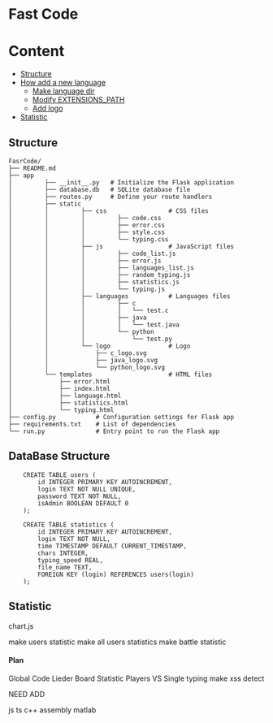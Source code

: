 # Fast Code

# Content

- [Structure](#structure)
- [How add a new language](#how-add-a-new-language)
  - [Make language dir](#make-language-dir)
  - [Modify EXTENSIONS_PATH](#modify-extensions_path)
  - [Add logo](#add-logo)
- [Statistic](#statistic)

## Structure

```
FasrCode/
├── README.md
├── app
│         ├── __init__.py   # Initialize the Flask application
│         ├── database.db   # SQLite database file
│         ├── routes.py     # Define your route handlers
│         ├── static
│         │         ├── css                 # CSS files
│         │         │         ├── code.css
│         │         │         ├── error.css
│         │         │         ├── style.css
│         │         │         └── typing.css
│         │         ├── js                  # JavaScript files
│         │         │         ├── code_list.js
│         │         │         ├── error.js
│         │         │         ├── languages_list.js
│         │         │         ├── random_typing.js
│         │         │         ├── statistics.js
│         │         │         └── typing.js
│         │         ├── languages           # Languages files
│         │         │         ├── c
│         │         │         │   └── test.c
│         │         │         ├── java
│         │         │         │   └── test.java
│         │         │         └── python
│         │         │             └── test.py
│         │         └── logo                # Logo
│         │             ├── c_logo.svg
│         │             ├── java_logo.svg
│         │             └── python_logo.svg
│         └── templates                     # HTML files
│             ├── error.html
│             ├── index.html
│             ├── language.html
│             ├── statistics.html
│             └── typing.html
├── config.py           # Configuration settings for Flask app
├── requirements.txt    # List of dependencies
└── run.py              # Entry point to run the Flask app
```

## DataBase Structure
```
    CREATE TABLE users (
        id INTEGER PRIMARY KEY AUTOINCREMENT,
        login TEXT NOT NULL UNIQUE,
        password TEXT NOT NULL,
        isAdmin BOOLEAN DEFAULT 0
    );

    CREATE TABLE statistics (
        id INTEGER PRIMARY KEY AUTOINCREMENT,
        login TEXT NOT NULL,
        time TIMESTAMP DEFAULT CURRENT_TIMESTAMP,
        chars INTEGER,
        typing_speed REAL,
        file_name TEXT,
        FOREIGN KEY (login) REFERENCES users(login)
    );
```


[//]: # (## How add a new language)

[//]: # ()
[//]: # (### Make language dir)

[//]: # ()
[//]: # (`)

[//]: # (app/static/languages)

[//]: # (`)

[//]: # ()
[//]: # (### Modify EXTENSIONS_PATH)

[//]: # (Add your language)

[//]: # ()
[//]: # (`)

[//]: # (app/routes.py)

[//]: # (`)

[//]: # ()
[//]: # (```python)

[//]: # (EXTENSIONS_PATH = {)

[//]: # (    '.py': 'python',)

[//]: # (    '.java': 'java',)

[//]: # (    '.c': 'c')

[//]: # (})

[//]: # (```)

[//]: # ()
[//]: # (### Add logo)

[//]: # ()
[//]: # (language + _logo.svg)

[//]: # ()
[//]: # (`)

[//]: # (app/static/logo)

[//]: # (`)

## Statistic
chart.js

make users statistic
make all users statistics
make battle statistic




#### Plan

Global Code
Lieder Board
Statistic
Players VS
Single typing
make xss detect

NEED ADD

js
ts
c++
assembly
matlab
